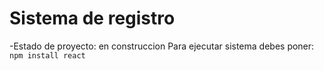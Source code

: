 <h1> Sistema de registro </h1>

-Estado de proyecto: en construccion
Para ejecutar sistema debes poner:
``` npm install react```
